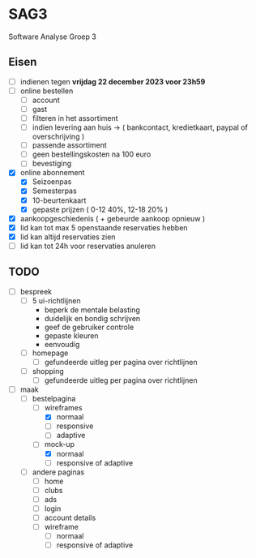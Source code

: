 # SAG3
Software Analyse Groep 3
## Eisen
- [ ] indienen tegen **vrijdag 22 december 2023 voor 23h59**
- [ ] online bestellen
    - [ ] account
    - [ ] gast
    - [ ] filteren in het assortiment
    - [ ] indien levering aan huis -> ( bankcontact, kredietkaart, paypal of overschrijving )
    - [ ] passende assortiment
    - [ ] geen bestellingskosten na 100 euro
    - [ ] bevestiging
- [x] online abonnement
    - [x] Seizoenpas
    - [x] Semesterpas
    - [x] 10-beurtenkaart
    - [x] gepaste prijzen ( 0-12 40%, 12-18 20% )
- [x] aankoopgeschiedenis ( + gebeurde aankoop opnieuw )
- [x] lid kan tot max 5 openstaande reservaties hebben
- [x] lid kan altijd reservaties zien
- [ ] lid kan tot 24h voor reservaties anuleren
## TODO
- [ ] bespreek
    - [ ] 5 ui-richtlijnen
        - beperk de mentale belasting
        - duidelijk en bondig schrijven
        - geef de gebruiker controle
        - gepaste kleuren
        - eenvoudig
    - [ ] homepage
        - [ ] gefundeerde uitleg per pagina over richtlijnen
    - [ ] shopping
        - [ ] gefundeerde uitleg per pagina over richtlijnen
- [ ] maak
    - [ ] bestelpagina
        - [ ] wireframes
            - [x] normaal
            - [ ] responsive
            - [ ] adaptive
        - [ ] mock-up
            - [x] normaal
            - [ ] responsive of adaptive 
    - [ ] andere paginas
        - [ ] home
        - [ ] clubs
        - [ ] ads
        - [ ] login
        - [ ] account details
        - [ ] wireframe
            - [ ] normaal
            - [ ] responsive of adaptive
